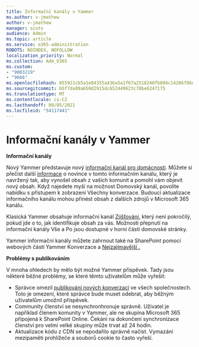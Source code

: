 ```yaml
---
title: Informační kanály v Yammer
ms.author: v-jmathew
author: v-jmathew
manager: scotv
audience: Admin
ms.topic: article
ms.service: o365-administration
ROBOTS: NOINDEX, NOFOLLOW
localization_priority: Normal
ms.collection: Adm_O365
ms.custom:
- "9003219"
- "9666"
ms.openlocfilehash: 855921cb5a1e84355a436a5a1f67a2518240fb804c14286f86e7f2fca306bb30
ms.sourcegitcommit: b5f7da89a650d2915dc652449623c78be6247175
ms.translationtype: MT
ms.contentlocale: cs-CZ
ms.lasthandoff: 08/05/2021
ms.locfileid: "54117441"
---
```

# <a name="feeds-in-yammer"></a>Informační kanály v Yammer

**Informační kanály**

Nový Yammer představuje nový [informační kanál pro domácnosti](https://support.microsoft.com/office/what-s-in-the-yammer-home-feed-8fff52dd-5b38-468c-b963-fa4c6a4f9254). Můžete si přečíst další [informace](https://techcommunity.microsoft.com/t5/yammer-blog/yammer-discovery-what-is-in-my-feed/ba-p/1596230) o novince v tomto informačním kanálu, který je navržený tak, aby vynošel obsah z vašich komunit a pomohl vám objevit nový obsah. Když najedete myší na možnost Domovský kanál, povolíte nabídku s přístupem k zobrazení Všechny konverzace. Budoucí aktualizace informačního kanálu mohou přinést obsah z dalších zdrojů v Microsoft 365 kanálu.

Klasická Yammer obsahuje informační kanál [Zjišťování,](https://support.microsoft.com/office/what-s-in-the-yammer-discovery-feed-28ba9a79-2bde-4e7c-8420-db2296c3ca49) který není pokročilý, pokud jde o to, jak identifikuje obsah za vás. Možnosti přepnutí na informační kanály Vše a Po jsou dostupné v horní části domovské stránky.

Yammer informační kanály můžete zahrnout také na SharePoint pomocí webových částí Yammer Konverzace a [Nejzajímavější .](https://support.microsoft.com/office/use-a-yammer-web-part-in-sharepoint-online-a53cfa0c-3d09-42c8-a286-1038a81c59da)

**Problémy s publikováním**

V mnoha ohledech by mělo být možné Yammer příspěvek. Tady jsou některé běžné problémy, se které těmto uživatelům může vyřešit:

- Správce omezil [publikování nových konverzací](https://support.microsoft.com/office/restrict-all-company-posts-in-yammer-3219d2ae-db15-4c9f-9dd2-28559ae39a97) ve všech společnostech. Toto je omezení, které správce bude muset odebrat, aby běžným uživatelům umožnil příspěvek.
- Community členství se nesynchronhronuje správně. Uživatel je například členem komunity v Yammer, ale ne skupina Microsoft 365 připojená k SharePoint Online. Čekání na dokončení synchronizace členství pro velmi velké skupiny může trvat až 24 hodin.
- Aktualizace kódu z CDN se nepodařilo správně načíst. Vymazání mezipaměti prohlížeče a souborů cookie to často vyřeší.
